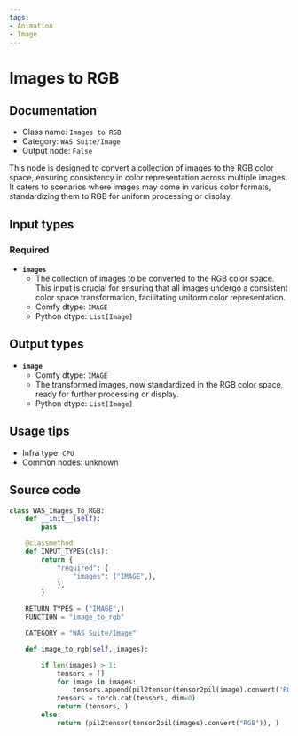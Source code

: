 ```yaml
---
tags:
- Animation
- Image
---
```


# Images to RGB
## Documentation
- Class name: `Images to RGB`
- Category: `WAS Suite/Image`
- Output node: `False`

This node is designed to convert a collection of images to the RGB color space, ensuring consistency in color representation across multiple images. It caters to scenarios where images may come in various color formats, standardizing them to RGB for uniform processing or display.
## Input types
### Required
- **`images`**
    - The collection of images to be converted to the RGB color space. This input is crucial for ensuring that all images undergo a consistent color space transformation, facilitating uniform color representation.
    - Comfy dtype: `IMAGE`
    - Python dtype: `List[Image]`
## Output types
- **`image`**
    - Comfy dtype: `IMAGE`
    - The transformed images, now standardized in the RGB color space, ready for further processing or display.
    - Python dtype: `List[Image]`
## Usage tips
- Infra type: `CPU`
- Common nodes: unknown


## Source code
```python
class WAS_Images_To_RGB:
    def __init__(self):
        pass

    @classmethod
    def INPUT_TYPES(cls):
        return {
            "required": {
                "images": ("IMAGE",),
            },
        }

    RETURN_TYPES = ("IMAGE",)
    FUNCTION = "image_to_rgb"

    CATEGORY = "WAS Suite/Image"

    def image_to_rgb(self, images):

        if len(images) > 1:
            tensors = []
            for image in images:
                tensors.append(pil2tensor(tensor2pil(image).convert('RGB')))
            tensors = torch.cat(tensors, dim=0)
            return (tensors, )
        else:
            return (pil2tensor(tensor2pil(images).convert("RGB")), )

```
